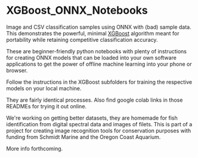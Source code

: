 # XGBoost_ONNX_Notebooks
Image and CSV classification samples using ONNX with (bad) sample data. This demonstrates the powerful, minimal [XGBoost](https://xgboost.readthedocs.io/en/stable/) algorithm meant for portability while retaining competitive classification accuracy.

These are beginner-friendly python notebooks with plenty of instructions for creating ONNX models that can be loaded into your own software applications to get the power of offline machine learning into your phone or browser.

Follow the instructions in the XGBoost subfolders for training the respective models on your local machine. 

They are fairly identical processes. Also find google colab links in those READMEs for trying it out online.

We're working on getting better datasets, they are homemade for fish identification from digital spectral data and images of filets. This is part of a project for creating image recognition tools for conservation purposes with funding from Schmidt Marine and the Oregon Coast Aquarium.

More info forthcoming.



